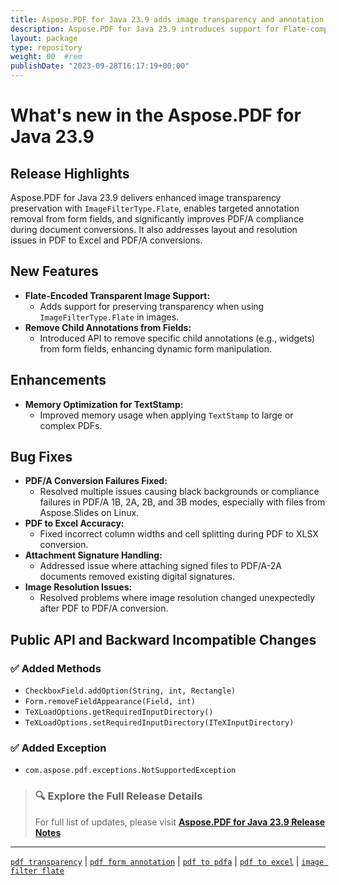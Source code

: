 ```yaml
---
title: Aspose.PDF for Java 23.9 adds image transparency and annotation removal features
description: Aspose.PDF for Java 23.9 introduces support for Flate-compressed transparent images, child annotation removal, and major PDF/A conversion fixes.
layout: package
type: repository
weight: 00	#rem
publishDate: "2023-09-28T16:17:19+00:00"
---
```


# What's new in the Aspose.PDF for Java 23.9

## Release Highlights

Aspose.PDF for Java 23.9 delivers enhanced image transparency preservation with `ImageFilterType.Flate`, enables targeted annotation removal from form fields, and significantly improves PDF/A compliance during document conversions. It also addresses layout and resolution issues in PDF to Excel and PDF/A conversions.

## New Features

- **Flate-Encoded Transparent Image Support:**
  - Adds support for preserving transparency when using `ImageFilterType.Flate` in images.
- **Remove Child Annotations from Fields:**
  - Introduced API to remove specific child annotations (e.g., widgets) from form fields, enhancing dynamic form manipulation.

## Enhancements

- **Memory Optimization for TextStamp:**
  - Improved memory usage when applying `TextStamp` to large or complex PDFs.

## Bug Fixes

- **PDF/A Conversion Failures Fixed:**
  - Resolved multiple issues causing black backgrounds or compliance failures in PDF/A 1B, 2A, 2B, and 3B modes, especially with files from Aspose.Slides on Linux.
- **PDF to Excel Accuracy:**
  - Fixed incorrect column widths and cell splitting during PDF to XLSX conversion.
- **Attachment Signature Handling:**
  - Addressed issue where attaching signed files to PDF/A-2A documents removed existing digital signatures.
- **Image Resolution Issues:**
  - Resolved problems where image resolution changed unexpectedly after PDF to PDF/A conversion.

## Public API and Backward Incompatible Changes

### ✅ Added Methods
- `CheckboxField.addOption(String, int, Rectangle)`
- `Form.removeFieldAppearance(Field, int)`
- `TeXLoadOptions.getRequiredInputDirectory()`
- `TeXLoadOptions.setRequiredInputDirectory(ITeXInputDirectory)`

### ✅ Added Exception
- `com.aspose.pdf.exceptions.NotSupportedException`

> ### 🔍 Explore the Full Release Details  
> For full list of updates, please visit **[Aspose.PDF for Java 23.9 Release Notes](https://releases.aspose.com/pdf/java/release-notes/2023/aspose-pdf-for-java-23-9-release-notes/)**

---

[`pdf transparency`](https://search.aspose.com/q/pdf-transparency.html) | [`pdf form annotation`](https://search.aspose.com/q/pdf-form-annotation.html) | [`pdf to pdfa`](https://search.aspose.com/q/pdf-to-pdfa.html) | [`pdf to excel`](https://search.aspose.com/q/pdf-to-excel.html) | [`image filter flate`](https://search.aspose.com/q/image-filter-flate.html)

